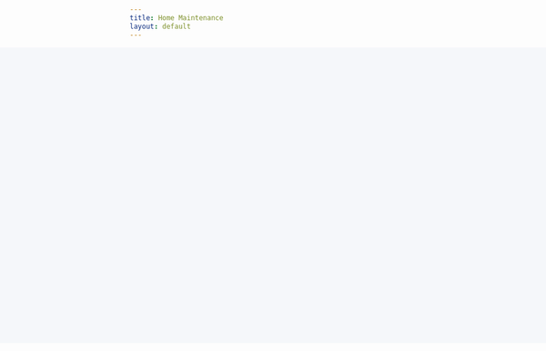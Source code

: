 ```yaml
---
title: Home Maintenance
layout: default
---
```


<style>
/* Hide Cayman header */
.page-header { display:none !important; }

/* SAME AS CAR: full-bleed hero, no overlay, no crop */
.hero-bleed{
  width: 100vw;
  height: clamp(220px, 38vh, 520px);   /* fills the top nicely */
  position: relative;
  left: 50%;
  margin-left: -50vw;
  margin-right: -50vw;
  background-repeat: no-repeat;
  background-position: center top;
  background-size: contain;            /* show entire image */
  background-color: #f5f7fa;           /* subtle backdrop behind transparent areas */
  max-width: none !important;
}

/* In-page nav / buttons (unchanged) */
.lc-nav{
  display:flex; gap:.75rem; justify-content:center;
  background:#f6f8fa; padding:.6rem .9rem; border-radius:10px;
  margin: 1rem auto 1.25rem; width:fit-content;
  box-shadow:0 1px 0 rgba(0,0,0,.04);
}
.lc-nav a{ text-decoration:none; font-weight:600; color:#0b5bd3; }
.lc-nav a:hover{ text-decoration:underline; }
.lc-nav span{ opacity:.5 }

.lc-btns{ display:flex; gap:.6rem; flex-wrap:wrap; margin:.9rem 0 1.25rem; }
.lc-btn{
  display:inline-block; padding:.7rem 1rem; border-radius:10px;
  background:#2ea44f; color:#fff !important; font-weight:700; text-decoration:none;
}
.lc-btn.secondary{ background:#0366d6; }

.variant-wrap{ margin:1rem 0 1.25rem; }
.variant-columns{ display:grid; grid-template-columns: 1fr 1fr; gap:1rem; }
.variant-card{ background:#0f172a; color:#fff; border-radius:12px; padding:1rem; box-shadow:0 4px 14px rgba(2,6,23,.15); }
.variant-card h3{ margin:.25rem 0 1rem; font-size:1.15rem; }
.variant-grid{ display:grid; grid-template-columns: 1fr; gap:.6rem; }
.variant-btn{ display:block; text-align:center; padding:.7rem 1rem; border-radius:10px; background:#111827; color:#fff; font-weight:700; text-decoration:none; }
.variant-btn:hover{ filter:brightness(1.08); }

.lc-meta{ color:#586069; font-size:.95rem; }
hr.lite{ border:0; border-top:1px solid #eaecef; margin:1.25rem 0; }

@media (max-width: 900px){ .variant-columns{ grid-template-columns: 1fr; } }
</style>

<!-- HERO — SAME STRUCTURE AS CAR -->
<div class="hero-bleed"
     style="background-image:url('{{ "/home-hero.png?v=120" | relative_url }}');">
</div>
